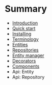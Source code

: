 # Summary

* [Introduction](README.md)
* [Quick start](quick-start.md)
* [Installing](installing.md)
* [Terminology](terminology.md)
* [Entities](entities.md)
* [Repositories](repositories.md)
* [Entity manager](entity_manager.md)
* [Decorators](decorators.md)
* [Components](components.md)
* Api: Entity
* Api: Repository

